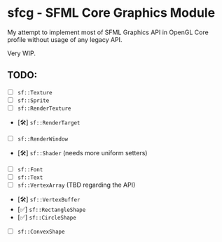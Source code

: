 # sfcg - SFML Core Graphics Module

My attempt to implement most of SFML Graphics API in OpenGL Core profile without usage of any legacy API.

Very WIP.

## TODO:

- [ ] `sf::Texture`
- [ ] `sf::Sprite`
- [ ] `sf::RenderTexture`
- [🛠] `sf::RenderTarget`
- [ ] `sf::RenderWindow`
- [🛠] `sf::Shader` (needs more uniform setters)
- [ ] `sf::Font`
- [ ] `sf::Text`
- [ ] `sf::VertexArray` (TBD regarding the API)
- [🛠] `sf::VertexBuffer`
- [✅] `sf::RectangleShape`
- [✅] `sf::CircleShape`
- [ ] `sf::ConvexShape`
